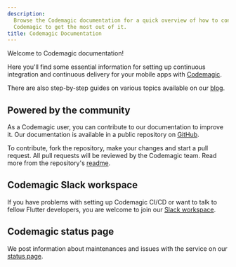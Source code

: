 ```yaml
---
description:
  Browse the Codemagic documentation for a quick overview of how to configure
  Codemagic to get the most out of it.
title: Codemagic Documentation
---
```


Welcome to Codemagic documentation!

Here you'll find some essential information for setting up continuous integration and continuous delivery for your mobile apps with [Codemagic](https://codemagic.io/). 

There are also step-by-step guides on various topics available on our [blog](https://blog.codemagic.io/categories/product/ 'Codemagic blog - Tutorials').

## Powered by the community

As a Codemagic user, you can contribute to our documentation to improve it. Our documentation is available in a public repository on [GitHub](https://github.com/codemagic-ci-cd/codemagic-docs).

To contribute, fork the repository, make your changes and start a pull request. All pull requests will be reviewed by the Codemagic team. Read more from the repository's [readme](https://github.com/codemagic-ci-cd/codemagic-docs/blob/master/readme.md).

## Codemagic Slack workspace

If you have problems with setting up Codemagic CI/CD or want to talk to fellow Flutter developers, you are welcome to join our [Slack workspace](https://join.slack.com/t/codemagicio/shared_invite/enQtNzQyODExMTQyMDcwLTQ2NTJjODE3NTA2Njg3Y2ViYmZiNGE1MWMyYWNjY2I0MzRmM2M2YmZhOTE1YTc5YjNkMmI0MzQzZWU0MzA4OGM 'Slack community for CI/CD and Flutter'). 

## Codemagic status page

We post information about maintenances and issues with the service on our [status page](https://twitter.com/CodemagicStatus).